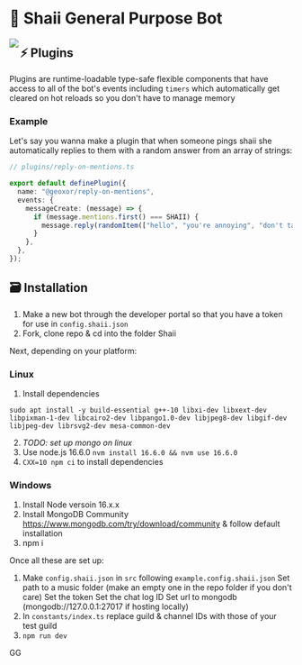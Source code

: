 # 🌸 Shaii General Purpose Bot
<img align="left" src="https://media.discordapp.net/attachments/550913067517607946/634231448928387072/OC_Shaii_CHIBICHARM2.png?width=200&height=236">

## ⚡ Plugins
Plugins are runtime-loadable type-safe flexible components that have access to all of the bot's events
including `timers` which automatically get cleared on hot reloads so you don't have to manage
memory

### Example

Let's say you wanna make a plugin that when someone pings shaii she automatically
replies to them with a random answer from an array of strings:

```ts
// plugins/reply-on-mentions.ts

export default definePlugin({
  name: "@geoxor/reply-on-mentions",
  events: {
    messageCreate: (message) => {
      if (message.mentions.first() === SHAII) {
        message.reply(randomItem(["hello", "you're annoying", "don't talk to me again!"]));
      }
    },
  },
});
```

## 🗃 Installation

1. Make a new bot through the developer portal so that you have a token for use in `config.shaii.json`
2. Fork, clone repo & cd into the folder Shaii

Next, depending on your platform:
### Linux

1. Install dependencies

```
sudo apt install -y build-essential g++-10 libxi-dev libxext-dev libpixman-1-dev libcairo2-dev libpango1.0-dev libjpeg8-dev libgif-dev libjpeg-dev librsvg2-dev mesa-common-dev
```
2. *TODO: set up mongo on linux*
3. Use node.js 16.6.0 `nvm install 16.6.0 && nvm use 16.6.0`
4. `CXX=10 npm ci` to install dependencies

### Windows

1. Install Node versoin 16.x.x
2. Install MongoDB Community https://www.mongodb.com/try/download/community & follow default installation
3. npm i

Once all these are set up:

1. Make `config.shaii.json` in `src` following `example.config.shaii.json` 
  Set path to a music folder (make an empty one in the repo folder if you don't care)
  Set the token
  Set the chat log ID
  Set url to mongodb (mongodb://127.0.0.1:27017 if hosting locally)
2. In `constants/index.ts` replace guild & channel IDs with those of your test guild
3. `npm run dev`

GG